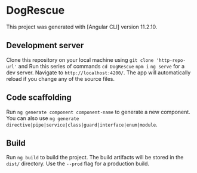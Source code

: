 # DogRescue

This project was generated with [Angular CLI] version 11.2.10.

## Development server

Clone this repository on your local machine using `git clone 'http-repo-url'` and Run this series of commands 
`cd DogRescue`
`npm i`
`ng serve` for a dev server. 
Navigate to `http://localhost:4200/`. The app will automatically reload if you change any of the source files.

## Code scaffolding

Run `ng generate component component-name` to generate a new component. You can also use `ng generate directive|pipe|service|class|guard|interface|enum|module`.

## Build

Run `ng build` to build the project. The build artifacts will be stored in the `dist/` directory. Use the `--prod` flag for a production build.
